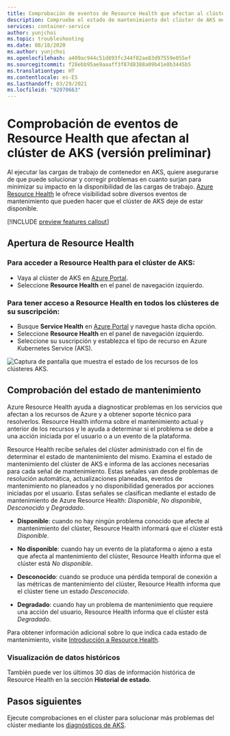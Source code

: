 ```yaml
---
title: Comprobación de eventos de Resource Health que afectan al clúster de AKS (versión preliminar)
description: Compruebe el estado de mantenimiento del clúster de AKS mediante Azure Resource Health.
services: container-service
author: yunjchoi
ms.topic: troubleshooting
ms.date: 08/18/2020
ms.author: yunjchoi
ms.openlocfilehash: a409ac944c51d893fc344f82ae83d97559e055ef
ms.sourcegitcommit: f28ebb95ae9aaaff3f87d8388a09b41e0b3445b5
ms.translationtype: HT
ms.contentlocale: es-ES
ms.lasthandoff: 03/29/2021
ms.locfileid: "92070663"
---
```

# <a name="check-for-resource-health-events-impacting-your-aks-cluster-preview"></a>Comprobación de eventos de Resource Health que afectan al clúster de AKS (versión preliminar)


Al ejecutar las cargas de trabajo de contenedor en AKS, quiere asegurarse de que puede solucionar y corregir problemas en cuanto surjan para minimizar su impacto en la disponibilidad de las cargas de trabajo. [Azure Resource Health](../service-health/resource-health-overview.md) le ofrece visibilidad sobre diversos eventos de mantenimiento que pueden hacer que el clúster de AKS deje de estar disponible.

[!INCLUDE [preview features callout](./includes/preview/preview-callout.md)]

## <a name="open-resource-health"></a>Apertura de Resource Health

### <a name="to-access-resource-health-for-your-aks-cluster"></a>Para acceder a Resource Health para el clúster de AKS:

- Vaya al clúster de AKS en [Azure Portal](https://portal.azure.com).
- Seleccione **Resource Health** en el panel de navegación izquierdo.

### <a name="to-access-resource-health-for-all-clusters-on-your-subscription"></a>Para tener acceso a Resource Health en todos los clústeres de su suscripción:

- Busque **Service Health** en [Azure Portal](https://portal.azure.com) y navegue hasta dicha opción.
- Seleccione **Resource Health** en el panel de navegación izquierdo.
- Seleccione su suscripción y establezca el tipo de recurso en Azure Kubernetes Service (AKS).

![Captura de pantalla que muestra el estado de los recursos de los clústeres AKS.](./media/aks-resource-health/resource-health-check.png)

## <a name="check-the-health-status"></a>Comprobación del estado de mantenimiento

Azure Resource Health ayuda a diagnosticar problemas en los servicios que afectan a los recursos de Azure y a obtener soporte técnico para resolverlos. Resource Health informa sobre el mantenimiento actual y anterior de los recursos y le ayuda a determinar si el problema se debe a una acción iniciada por el usuario o a un evento de la plataforma.

Resource Health recibe señales del clúster administrado con el fin de determinar el estado de mantenimiento del mismo. Examina el estado de mantenimiento del clúster de AKS e informa de las acciones necesarias para cada señal de mantenimiento. Estas señales van desde problemas de resolución automática, actualizaciones planeadas, eventos de mantenimiento no planeados y no disponibilidad generados por acciones iniciadas por el usuario. Estas señales se clasifican mediante el estado de mantenimiento de Azure Resource Health: *Disponible*, *No disponible*, *Desconocido* y *Degradado*.

- **Disponible**: cuando no hay ningún problema conocido que afecte al mantenimiento del clúster, Resource Health informará que el clúster está *Disponible*.

- **No disponible**: cuando hay un evento de la plataforma o ajeno a esta que afecta al mantenimiento del clúster, Resource Health informa que el clúster está *No disponible*.

- **Desconocido**: cuando se produce una pérdida temporal de conexión a las métricas de mantenimiento del clúster, Resource Health informa que el clúster tiene un estado *Desconocido*.

- **Degradado**: cuando hay un problema de mantenimiento que requiere una acción del usuario, Resource Health informa que el clúster está *Degradado*.

Para obtener información adicional sobre lo que indica cada estado de mantenimiento, visite [Introducción a Resource Health](../service-health/resource-health-overview.md#health-status).

### <a name="view-historical-data"></a>Visualización de datos históricos

También puede ver los últimos 30 días de información histórica de Resource Health en la sección **Historial de estado**.

## <a name="next-steps"></a>Pasos siguientes

Ejecute comprobaciones en el clúster para solucionar más problemas del clúster mediante los [diagnósticos de AKS](./concepts-diagnostics.md).
